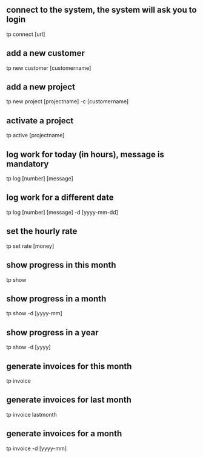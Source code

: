 ## connect to the system, the system will ask you to login
tp connect [url]

## add a new customer
tp new customer [customername]

## add a new project
tp new project [projectname] -c [customername]

## activate a project
tp active [projectname]

## log work for today (in hours), message is mandatory
tp log [number] [message]

## log work for a different date
tp log [number] [message] -d [yyyy-mm-dd] 

## set the hourly rate
tp set rate [money]

## show progress in this month
tp show

## show progress in a month
tp show -d [yyyy-mm]

## show progress in a year
tp show -d [yyyy]

## generate invoices for this month
tp invoice

## generate invoices for last month
tp invoice lastmonth

## generate invoices for a month
tp invoice -d [yyyy-mm]